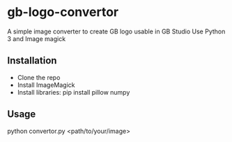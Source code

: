 # gb-logo-convertor

A simple image converter to create GB logo usable in GB Studio
Use Python 3 and Image magick

## Installation

- Clone the repo
- Install ImageMagick
- Install libraries: pip install pillow numpy

## Usage

python convertor.py <path/to/your/image>
